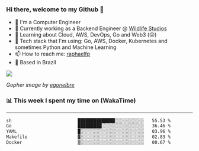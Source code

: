 ### Hi there, welcome to my Github 👋

- 📖 I'm a Computer Engineer
- 🔭 Currently working as a Backend Engineer @ [Wildlife Studios](https://wildlifestudios.com/)
- 🌱 Learning about Cloud, AWS, DevOps, Go and Web3 (😲)
- 🚀 Tech stack that I'm using: Go, AWS, Docker, Kubernetes and sometimes Python and Machine Learning
- 📫 How to reach me: [raphaelfp](https://linkedin.com/in/raphaelfp)
- 🏡 Based in Brazil

![](https://github.com/raphaelfp/gophers/blob/master/.thumb/animation/morning-coffee-3x.gif)

*Gopher image by [egonelbre](https://github.com/egonelbre/)*

### 📊 This week I spent my time on (WakaTime)

---

<!--START_SECTION:waka-->

```txt
sh                         ██████████████░░░░░░░░░░░   55.53 %
Go                         █████████░░░░░░░░░░░░░░░░   36.46 %
YAML                       █░░░░░░░░░░░░░░░░░░░░░░░░   03.96 %
Makefile                   ▓░░░░░░░░░░░░░░░░░░░░░░░░   02.83 %
Docker                     ▒░░░░░░░░░░░░░░░░░░░░░░░░   00.67 %
```

<!--END_SECTION:waka-->
